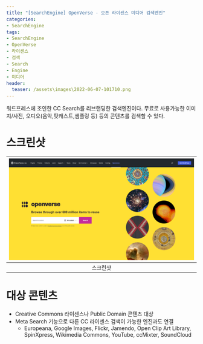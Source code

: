 ```yaml
---
title: "[SearchEngine] OpenVerse - 오픈 라이센스 미디어 검색엔진"
categories: 
- SearchEngine
tags: 
- SearchEngine
- OpenVerse
- 라이센스
- 검색
- Search
- Engine
- 미디어
header:
  teaser: /assets\images\2022-06-07-101710.png
---
```


워드프레스에 조인한 CC Search를 리브랜딩한 검색엔진이다. 무료로 사용가능한 이미지/사진, 오디오(음악,팟캐스트,샘플링 등) 등의 콘텐츠를 검색할 수 있다.

# 스크린샷

|![](/assets\images\2022-06-07-101710.png)|
|:---:|
|스크린샷|

# 대상 콘텐츠

* Creative Commons 라이센스나 Public Domain 콘텐츠 대상
* Meta Search 기능으로 다른 CC 라이센스 검색이 가능한 엔진과도 연결
  * Europeana, Google Images, Flickr, Jamendo, Open Clip Art Library, SpinXpress, Wikimedia Commons, YouTube, ccMixter, SoundCloud

